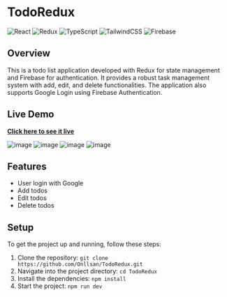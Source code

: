 # TodoRedux

![React](https://img.shields.io/badge/-React-black?style=flat&logo=react)
![Redux](https://img.shields.io/badge/-Redux-764ABC?style=flat&logo=redux)
![TypeScript](https://img.shields.io/badge/-TypeScript-007ACC?style=flat&logo=typescript)
![TailwindCSS](https://img.shields.io/badge/-TailwindCSS-38B2AC?style=flat&logo=tailwind-css)
![Firebase](https://img.shields.io/badge/-Firebase-FFCA28?style=flat&logo=firebase)

## Overview
This is a todo list application developed with Redux for state management and Firebase for authentication. It provides a robust task management system with add, edit, and delete functionalities. The application also supports Google Login using Firebase Authentication.

## Live Demo
**[Click here to see it live](https://to-do-redux-firebase.netlify.app/login)**

![image](https://github.com/Onllsan/TodoRedux/assets/114822626/8bfc57e8-2cca-4f14-a72b-bc349db3bb72)
![image](https://github.com/Onllsan/TodoRedux/assets/114822626/367ceb22-cfdb-4103-97ed-ca539d22daf6)
![image](https://github.com/Onllsan/TodoRedux/assets/114822626/d1fda0f1-aa27-484c-9285-5059913236fb)
![image](https://github.com/Onllsan/TodoRedux/assets/114822626/6fa5af5d-7ff0-423b-ab84-a1377860f915)


## Features
- User login with Google
- Add todos
- Edit todos
- Delete todos

## Setup
To get the project up and running, follow these steps:

1. Clone the repository: `git clone https://github.com/Onllsan/TodoRedux.git`
2. Navigate into the project directory: `cd TodoRedux`
3. Install the dependencies: `npm install`
4. Start the project: `npm run dev`
